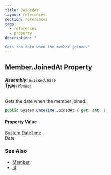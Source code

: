 ```yaml
---
title: JoinedAt
layout: references
section: references
tags:
  - references
  - property
description: "

Gets the date when the member joined."
---
```


## Member.JoinedAt Property
###### **Assembly:** `Guilded.Base`<br/>**Type:** [`Member`](Member 'Guilded.Base.Servers.Member')

Gets the date when the member joined.

```csharp
public System.DateTime JoinedAt { get; set; }
```

#### Property Value
[System.DateTime](https://docs.microsoft.com/en-us/dotnet/api/System.DateTime 'System.DateTime')  
Date

### See Also
- [Member](Member 'Guilded.Base.Servers.Member')
- [Id](MemberSummary_T_.Id 'Guilded.Base.Servers.MemberSummary<T>.Id')